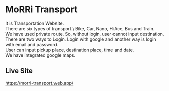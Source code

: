 # MoRRi Transport
It is Transportation Website.\
There are six types of transport.\ 
Bike, Car, Nano, HiAce, Bus and Train.\
We have used private route. So, without login, user cannot input destination.\
There are two ways to Login. Login with google and another way is login with email and password.\
User can input pickup place, destination place, time and date.\
We have integrated google maps.


## Live Site
https://morri-transport.web.app/